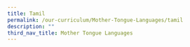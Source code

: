 ```yaml
---
title: Tamil
permalink: /our-curriculum/Mother-Tongue-Languages/tamil
description: ""
third_nav_title: Mother Tongue Languages
---
```

